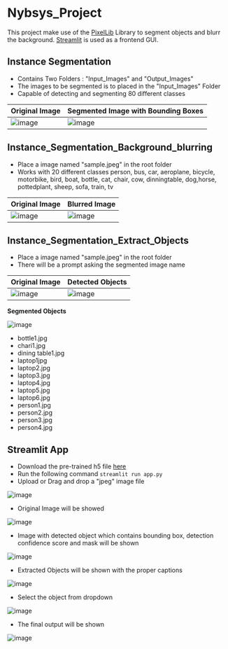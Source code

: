 # Nybsys_Project

This project make use of the [PixelLib](https://github.com/ayoolaolafenwa/PixelLib) Library to segment objects and blurr the background. [Streamlit](https://streamlit.io/) is used as a frontend GUI. 

## Instance Segmentation

- Contains Two Folders  : "Input_Images"  and "Output_Images"
- The images to be segmented is to placed in the "Input_Images" Folder
- Capable of detecting and segmenting  80 different classes

| Original Image  | Segmented Image with Bounding Boxes |
|-----------------|-------------------------------------|
| ![image](./read_me_images/ade_test1.jpeg)   |          ![image](./read_me_images/ade_test1%202.jpeg)                            |

  

## Instance_Segmentation_Background_blurring

- Place a image named "sample.jpeg" in the root folder 
- Works with 20 different classes
 person, bus, car, aeroplane, bicycle, motorbike, bird, boat, bottle,  cat, chair, cow, dinningtable, dog,horse, pottedplant, sheep, sofa, train, tv
 
| Original Image  | Blurred Image |
|-----------------|-------------------------------------|
| ![image](./read_me_images/sample.jpeg)   |          ![image](./read_me_images/blur_img.jpg)      


## Instance_Segmentation_Extract_Objects

- Place a image named "sample.jpeg" in the root folder
- There will be a prompt asking the segmented image name

| Original Image  | Detected Objects |
|-----------------|------------------|
|      ![image](./read_me_images/sample.jpeg)           |  ![image](./read_me_images/output.jpg)                   |


__**Segmented Objects**__

 ![image](./read_me_images/segmented.png)  

- bottle1.jpg
- chari1.jpg
- dining table1.jpg
- laptop1jpg
- laptop2.jpg
- laptop3.jpg
- laptop4.jpg
- laptop5.jpg
- laptop6.jpg
- person1.jpg
- person2.jpg
- person3.jpg
- person4.jpg

## Streamlit App
- Download the pre-trained h5 file [here](https://github.com/matterport/Mask_RCNN/releases/download/v2.0/mask_rcnn_coco.h5)
- Run the following command `` streamlit run app.py ``
- Upload or Drag and drop a "jpeg" image file 

![image](./read_me_images/upload.png)  

- Original Image will be showed

![image](./read_me_images/original.png)

- Image with detected object which contains bounding box, detection confidence score and mask will be shown

![image](./read_me_images/masked.png)

- Extracted Objects will be shown with the proper captions

![image](./read_me_images/extracted.png)


- Select the object from dropdown

![image](./read_me_images/dropdown.png)


- The final output will be shown


![image](./read_me_images/final.png)